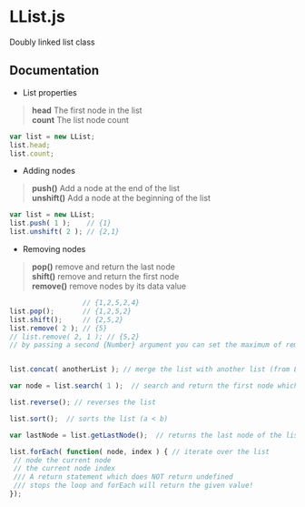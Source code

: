 # LList.js

Doubly linked list class


## Documentation

- List properties
> **head** The first node in the list  
> **count** The list node count
```js
var list = new LList;
list.head;
list.count;
```

- Adding nodes
> **push()** Add a node at the end of the list  
> **unshift()** Add a node at the beginning of the list
```js
var list = new LList;
list.push( 1 );    // {1}
list.unshift( 2 ); // {2,1}
```

- Removing nodes
> **pop()** remove and return the last node  
> **shift()** remove and return the first node  
> **remove()** remove nodes by its data value
```js
                  // {1,2,5,2,4}
list.pop();       // {1,2,5,2}
list.shift();     // {2,5,2}
list.remove( 2 ); // {5} 
// list.remove( 2, 1 ); // {5,2}
// by passing a second {Number} argument you can set the maximum of remove operations allowed
```



```js

list.concat( anotherList ); // merge the list with another list (from LList)

var node = list.search( 1 );  // search and return the first node which data value matches

list.reverse(); // reverses the list

list.sort();  // sorts the list (a < b)

var lastNode = list.getLastNode();  // returns the last node of the list

list.forEach( function( node, index ) { // iterate over the list
 // node the current node
 // the current node index
 /// A return statement which does NOT return undefined
 /// stops the loop and forEach will return the given value!
});

```
